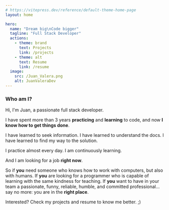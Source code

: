 ```yaml
---
# https://vitepress.dev/reference/default-theme-home-page
layout: home

hero:
  name: "Dream big\nCode bigger"
  tagline: "Full Stack Developer"
  actions:
    - theme: brand
      text: Projects
      link: /projects
    - theme: alt
      text: Resume
      link: /resume
  image:
    src: /Juan_Valera.png
    alt: JuanValeraDev
---
```


### Who am I?

<!--
    TODO: 
    -   Añadir breadcrumbs a los proyectos
    -   Añadir lista de libros leídos en Resume
    -   Añadir sección de recomendaciones de otros profesionales
    -   Modificar CV para que la letra sea más grande, quitar borde de fuera, poner nombre en la columna de la izquierda, menos padding en las cajas, 
            poner portfolio como primer enlace.
    -   Poner la opción de cambiar de idioma
    -   Añadir página de contacto para recibir emails
    - Poner públicos los dos proyectos en github de eduManage
    
-->
Hi, I'm Juan, a passionate full stack developer. 

I have spent more than 3 years **practicing** and **learning** to
code, and now **I know how to get things done**. 

I have learned to seek information. I have learned to understand
the docs. I have learned to find my way to the solution.

I practice almost every day. I am continuously learning.

And I am looking for a job **right now**.

So if **you** need someone who knows how to work with computers, but also with humans. If **you** are looking for a programmer
who is capable of learning with the same kindness for teaching. If **you** want to have in your team a passionate, funny,
reliable, humble, and committed professional... say no more: you are in the **right place**.

Interested? Check my projects and resume to know me better. ;)




